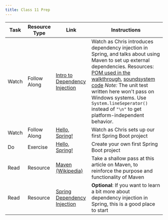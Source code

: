 ```yaml
---
title: Class 11 Prep 
---
```


Task | Resource Type | Link  | Instructions
--------------|------|------|-------------
Watch | Follow Along | [Intro to Dependency Injection][di-walkthrough] | Watch as Chris introduces dependency injection in Spring, and talks about using Maven to set up external dependencies. Resources: [POM used in the walkthrough][pom], [soundsystem code][soundsystem] *Note:* The unit test written here won't pass on Windows systems. Use `System.lineSeperator()` instead of `"\n"` to get platform-independent behavior.
Watch | Follow Along | [Hello, Spring!][hello-spring] | Watch as Chris sets up our first Spring Boot project
Do | Exercise | [Hello, Spring!][hello-spring-ex] | Create your own first Spring Boot project
Read | Resource | [Maven (Wikipedia)][wikipedia-maven] | Take a shallow pass at this article on Maven, to reinforce the purpose and functionality of Maven
Read | Resource | [Spring Dependency Injection][spring-di] | **Optional**: If you want to learn a bit more about dependency injection in Spring, this is a good place to start

[wikipedia-maven]: https://en.wikipedia.org/wiki/Apache_Maven
[spring-di]: http://www.vogella.com/tutorials/SpringDependencyInjection/article.html
[hello-spring]: https://youtu.be/Kgnr9oMpcx8
[hello-spring-ex]: ../../materials/exercises/hello-spring/
[di-walkthrough]: https://www.youtube.com/watch?v=lW6q9eNCUns
[pom]: https://github.com/LaunchCodeEducation/soundsystem/blob/master/pom.xml
[soundsystem]: https://github.com/LaunchCodeEducation/soundsystem
